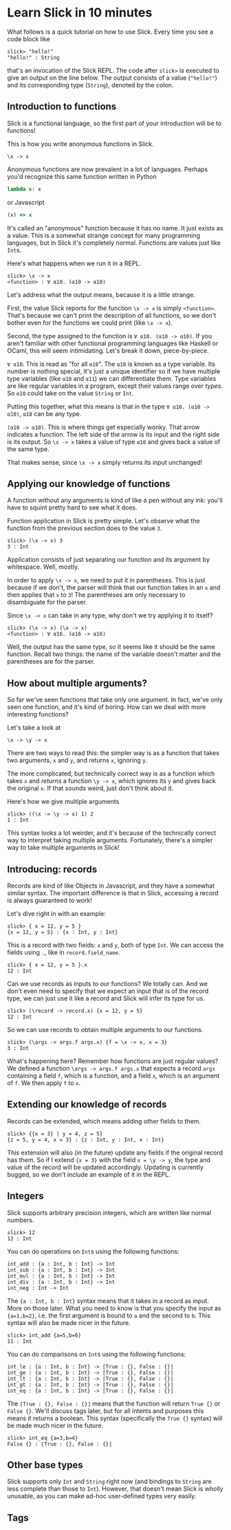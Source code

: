 # Learn Slick in 10 minutes

What follows is a quick tutorial on how to use Slick. Every time you see a code block like

```
slick> "hello!"
"hello!" : String
```

that's an invocation of the Slick REPL. The code after `slick>` is executed to
give an output on the line below. The output consists of a value (`"hello!"`)
and its corresponding type (`String`), denoted by the colon.

## Introduction to functions

Slick is a functional language, so the first part of your introduction will be
to functions!

This is how you write anonymous functions in Slick.

```
\x -> x
```

Anonymous functions are now prevalent in a lot of languages. Perhaps you'd
recognize this same function written in Python

```python
lambda x: x
```

or Javascript

```javascript
(x) => x
```

It's called an "anonymous" function because it has no name. It just exists as a
value. This is a somewhat strange concept for many programming languages, but in
Slick it's completely normal. Functions are values just like `Int`s.

Here's what happens when we run it in a REPL.

```
slick> \x -> x
<function> : ∀ α10. (α10 -> α10)
```

Let's address what the output means, because it is a little strange.

First, the value Slick reports for the function `\x -> x` is simply
`<function>`. That's because we can't print the description of all functions, so
we don't bother even for the functions we could print (like `\x -> x`).

Second, the type assigned to the function is `∀ α10. (α10 -> α10)`. If you
aren't familiar with other functional programming languages like Haskell or
OCaml, this will seem intimidating. Let's break it down, piece-by-piece.

`∀ α10`. This is read as "for all `α10`". The `α10` is known as a type variable.
Its number is nothing special, it's just a unique identifier so if we have
multiple type variables (like `α10` and `α11`) we can differentiate them. Type
variables are like regular variables in a program, except their values range
over _types_. So `α10` could take on the value `String` or `Int`.

Putting this together, what this means is that in the type `∀ α10. (α10 -> α10)`,
`α10` can be any type.

`(α10 -> α10)`. This is where things get especially wonky. That arrow indicates
a function. The left side of the arrow is its input and the right side is its
output. So `\x -> x` takes a value of type `α10` and gives back a value of the
same type.

That makes sense, since `\x -> x` simply returns its input unchanged!

## Applying our knowledge of functions

A function without any arguments is kind of like a pen without any ink: you'll
have to squint pretty hard to see what it does.

Function application in Slick is pretty simple. Let's observe what the function
from the previous section does to the value `3`.

```
slick> (\x -> x) 3
3 : Int
```

Application consists of just separating our function and its argument by
whitespace. Well, mostly.

In order to apply `\x -> x`, we need to put it in parentheses. This is just
because if we don't, the parser will think that our function takes in an `x` and
then applies that `x` to `3`! The parentheses are only necessary to disambiguate
for the parser.

Since `\x -> x` can take in any type, why don't we try applying it to itself?

```
slick> (\x -> x) (\x -> x)
<function> : ∀ α16. (α16 -> α16)
```

Well, the output has the same type, so it seems like it should be the same
function. Recall two things: the name of the variable doesn't matter and the
parentheses are for the parser.

## How about multiple arguments?

So far we've seen functions that take only one argument. In fact, we've only
seen one function, and it's kind of boring. How can we deal with more
interesting functions?

Let's take a look at

```
\x -> \y -> x
```

There are two ways to read this: the simpler way is as a function that takes two
arguments, `x` and `y`, and returns `x`, ignoring `y`.

The more complicated, but technically correct way is as a function which takes
`x` and _returns_ a function `\y -> x`, which ignores its `y` and gives back the
original `x`. If that sounds weird, just don't think about it.

Here's how we give multiple arguments

```
slick> ((\x -> \y -> x) 1) 2
1 : Int
```

This syntax looks a lot weirder, and it's because of the technically correct way
to interpret taking multiple arguments. Fortunately, there's a simpler way to
take multiple arguments in Slick!

## Introducing: records

Records are kind of like Objects in Javascript, and they have a somewhat similar
syntax. The important difference is that in Slick, accessing a record is always
guaranteed to work! 

Let's dive right in with an example:

```
slick> { x = 12, y = 5 }
{x = 12, y = 5} : {x : Int, y : Int}
```

This is a record with two fields: `x` and `y`, both of type `Int`. We can access
the fields using `.`, like in `record.field_name`.

```
slick> { x = 12, y = 5 }.x
12 : Int
```

Can we use records as inputs to our functions? We totally can. And we don't even
need to specify that we expect an input that is of the record type, we can just
use it like a record and Slick will infer its type for us.

```
slick> (\record -> record.x) {x = 12, y = 5}
12 : Int
```

So we can use records to obtain multiple arguments to our functions.

```
slick> (\args -> args.f args.x) {f = \x -> x, x = 3}
3 : Int
```

What's happening here? Remember how functions are just regular values? We
defined a function `\args -> args.f args.x` that expects a record `args`
containing a field `f`, which is a function, and a field `x`, which is an
argument of `f`. We then apply `f` to `x`.

## Extending our knowledge of records

Records can be extended, which means adding other fields to them.

```
slick> {{x = 3} | y = 4, z = 5}
{z = 5, y = 4, x = 3} : {z : Int, y : Int, x : Int}
```

This extension will also (in the future) update any fields if the original
record has them. So if I extend `{x = 3}` with the field `x = \y -> y`, the type
and value of the record will be updated accordingly. Updating is currently
bugged, so we don't include an example of it in the REPL.

## Integers

Slick supports arbitrary precision integers, which are written like normal numbers.

```
slick> 12
12 : Int
```

You can do operations on `Int`s using the following functions:

```
int_add : {a : Int, b : Int} -> Int
int_sub : {a : Int, b : Int} -> Int
int_mul : {a : Int, b : Int} -> Int
int_div : {a : Int, b : Int} -> Int
int_neg : Int -> Int
```

The `{a : Int, b : Int}` syntax means that it takes in a record as input. More
on those later. What you need to know is that you specify the input as
`{a=1,b=2}`, i.e. the first argument is bound to `a` and the second to `b`. This
syntax will also be made nicer in the future.

```
slick> int_add {a=5,b=6}
11 : Int
```

You can do comparisons on `Int`s using the following functions:

```
int_le : {a : Int, b : Int} -> ⟦True : {}, False : {}⟧
int_ge : {a : Int, b : Int} -> ⟦True : {}, False : {}⟧
int_lt : {a : Int, b : Int} -> ⟦True : {}, False : {}⟧
int_gt : {a : Int, b : Int} -> ⟦True : {}, False : {}⟧
int_eq : {a : Int, b : Int} -> ⟦True : {}, False : {}⟧
```

The `⟦True : {}, False : {}⟧` means that the function will return `True {}` or
`False {}`. We'll discuss tags later, but for all intents and purposes this
means it returns a boolean. This syntax (specifically the `True {}` syntax) will
be made much nicer in the future.

```
slick> int_eq {a=3,b=4}
False {} : ⟦True : {}, False : {}⟧
```

## Other base types

Slick supports only `Int` and `String` right now (and bindings to `String` are
less complete than those to `Int`). However, that doesn't mean Slick is wholly
unusable, as you can make ad-hoc user-defined types very easily.

## Tags
